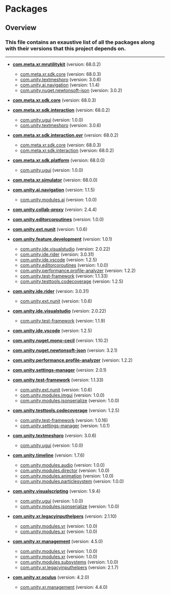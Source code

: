 # **Packages**

## Overview

### This file contains an exaustive list of all the packages along with their versions that this project depends on.

---

- **[com.meta.xr.mrutilitykit](https://packages.unity.com)** (version: 68.0.2)
  - [com.meta.xr.sdk.core](https://packages.unity.com) (version: 68.0.3)
  - [com.unity.textmeshpro](https://packages.unity.com) (version: 3.0.6)
  - [com.unity.ai.navigation](https://packages.unity.com) (version: 1.1.4)
  - [com.unity.nuget.newtonsoft-json](https://packages.unity.com) (version: 3.0.2)

- **[com.meta.xr.sdk.core](https://packages.unity.com)** (version: 68.0.3)

- **[com.meta.xr.sdk.interaction](https://packages.unity.com)** (version: 68.0.2)
  - [com.unity.ugui](https://packages.unity.com) (version: 1.0.0)
  - [com.unity.textmeshpro](https://packages.unity.com) (version: 3.0.6)

- **[com.meta.xr.sdk.interaction.ovr](https://packages.unity.com)** (version: 68.0.2)
  - [com.meta.xr.sdk.core](https://packages.unity.com) (version: 68.0.3)
  - [com.meta.xr.sdk.interaction](https://packages.unity.com) (version: 68.0.2)

- **[com.meta.xr.sdk.platform](https://packages.unity.com)** (version: 68.0.0)
  - [com.unity.ugui](https://packages.unity.com) (version: 1.0.0)

- **[com.meta.xr.simulator](https://packages.unity.com)** (version: 68.0.0)

- **[com.unity.ai.navigation](https://packages.unity.com)** (version: 1.1.5)
  - [com.unity.modules.ai](https://packages.unity.com) (version: 1.0.0)

- **[com.unity.collab-proxy](https://packages.unity.com)** (version: 2.4.4)

- **[com.unity.editorcoroutines](https://packages.unity.com)** (version: 1.0.0)

- **[com.unity.ext.nunit](https://packages.unity.com)** (version: 1.0.6)

- **[com.unity.feature.development](https://packages.unity.com)** (version: 1.0.1)
  - [com.unity.ide.visualstudio](https://packages.unity.com) (version: 2.0.22)
  - [com.unity.ide.rider](https://packages.unity.com) (version: 3.0.31)
  - [com.unity.ide.vscode](https://packages.unity.com) (version: 1.2.5)
  - [com.unity.editorcoroutines](https://packages.unity.com) (version: 1.0.0)
  - [com.unity.performance.profile-analyzer](https://packages.unity.com) (version: 1.2.2)
  - [com.unity.test-framework](https://packages.unity.com) (version: 1.1.33)
  - [com.unity.testtools.codecoverage](https://packages.unity.com) (version: 1.2.5)

- **[com.unity.ide.rider](https://packages.unity.com)** (version: 3.0.31)
  - [com.unity.ext.nunit](https://packages.unity.com) (version: 1.0.6)

- **[com.unity.ide.visualstudio](https://packages.unity.com)** (version: 2.0.22)
  - [com.unity.test-framework](https://packages.unity.com) (version: 1.1.9)

- **[com.unity.ide.vscode](https://packages.unity.com)** (version: 1.2.5)

- **[com.unity.nuget.mono-cecil](https://packages.unity.com)** (version: 1.10.2)

- **[com.unity.nuget.newtonsoft-json](https://packages.unity.com)** (version: 3.2.1)

- **[com.unity.performance.profile-analyzer](https://packages.unity.com)** (version: 1.2.2)

- **[com.unity.settings-manager](https://packages.unity.com)** (version: 2.0.1)

- **[com.unity.test-framework](https://packages.unity.com)** (version: 1.1.33)
  - [com.unity.ext.nunit](https://packages.unity.com) (version: 1.0.6)
  - [com.unity.modules.imgui](https://packages.unity.com) (version: 1.0.0)
  - [com.unity.modules.jsonserialize](https://packages.unity.com) (version: 1.0.0)

- **[com.unity.testtools.codecoverage](https://packages.unity.com)** (version: 1.2.5)
  - [com.unity.test-framework](https://packages.unity.com) (version: 1.0.16)
  - [com.unity.settings-manager](https://packages.unity.com) (version: 1.0.1)

- **[com.unity.textmeshpro](https://packages.unity.com)** (version: 3.0.6)
  - [com.unity.ugui](https://packages.unity.com) (version: 1.0.0)

- **[com.unity.timeline](https://packages.unity.com)** (version: 1.7.6)
  - [com.unity.modules.audio](https://packages.unity.com) (version: 1.0.0)
  - [com.unity.modules.director](https://packages.unity.com) (version: 1.0.0)
  - [com.unity.modules.animation](https://packages.unity.com) (version: 1.0.0)
  - [com.unity.modules.particlesystem](https://packages.unity.com) (version: 1.0.0)

- **[com.unity.visualscripting](https://packages.unity.com)** (version: 1.9.4)
  - [com.unity.ugui](https://packages.unity.com) (version: 1.0.0)
  - [com.unity.modules.jsonserialize](https://packages.unity.com) (version: 1.0.0)

- **[com.unity.xr.legacyinputhelpers](https://packages.unity.com)** (version: 2.1.10)
  - [com.unity.modules.vr](https://packages.unity.com) (version: 1.0.0)
  - [com.unity.modules.xr](https://packages.unity.com) (version: 1.0.0)

- **[com.unity.xr.management](https://packages.unity.com)** (version: 4.5.0)
  - [com.unity.modules.vr](https://packages.unity.com) (version: 1.0.0)
  - [com.unity.modules.xr](https://packages.unity.com) (version: 1.0.0)
  - [com.unity.modules.subsystems](https://packages.unity.com) (version: 1.0.0)
  - [com.unity.xr.legacyinputhelpers](https://packages.unity.com) (version: 2.1.7)

- **[com.unity.xr.oculus](https://packages.unity.com)** (version: 4.2.0)
  - [com.unity.xr.management](https://packages.unity.com) (version: 4.4.0)
